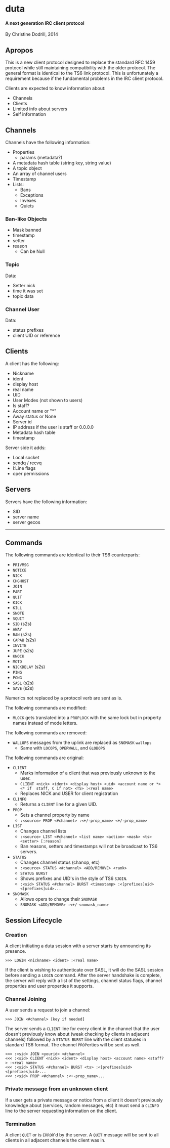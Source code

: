 # duta

#### A next generation IRC client protocol

By Christine Dodrill, 2014

## Apropos

This is a new client protocol designed to replace the standard RFC 1459 
protocol while still maintaining compatibility with the older protocol. The 
general format is identical to the TS6 link protocol. This is unfortunately 
a requirement because if the fundamental problems in the IRC client protocol.

Clients are expected to know information about:

 - Channels
 - Clients
 - Limited info about servers
 - Self information

## Channels

Channels have the following information:

 - Properties
   - params (metadata?)
 - A metadata hash table (string key, string value)
 - A topic object
 - An array of channel users
 - Timestamp
 - Lists:
   - Bans
   - Exceptions
   - Invexes
   - Quiets

### Ban-like Objects

 - Mask banned
 - timestamp
 - setter
 - reason
   - Can be Null

### Topic

Data:

 - Setter nick
 - time it was set
 - topic data

### Channel User

Data:

 - status prefixes
 - client UID or reference

## Clients

A client has the following:

 - Nickname
 - ident
 - display host
 - real name
 - UID
 - User Modes (not shown to users)
 - Is staff?
 - Account name or "\*"
 - Away status or None
 - Server id
 - IP address if the user is staff or 0.0.0.0
 - Metadata hash table
 - timestamp

Server side it adds:

 - Local socket
 - sendq / recvq
 - I:Line flags
 - oper permissions

## Servers

Servers have the following information:

 - SID
 - server name
 - server gecos

---

## Commands

The following commands are identical to their TS6 counterparts:

 - `PRIVMSG`
 - `NOTICE`
 - `NICK`
 - `CHGHOST`
 - `JOIN`
 - `PART`
 - `QUIT`
 - `KICK`
 - `KILL`
 - `SNOTE`
 - `SQUIT`
 - `SID` (s2s)
 - `AWAY`
 - `BAN` (s2s)
 - `CAPAB` (s2s)
 - `INVITE`
 - `JUPE` (s2s)
 - `KNOCK`
 - `MOTD`
 - `NICKDELAY` (s2s)
 - `PING`
 - `PONG`
 - `SASL` (s2s)
 - `SAVE` (s2s)

Numerics not replaced by a protocol verb are sent as is.

The following commands are modified:

 - `MLOCK` gets translated into a `PROPLOCK` with the same lock but in property 
 names instead of mode letters.

The following commands are removed:

 - `WALLOPS` messages from the uplink are replaced as `SNOMASK` `wallops`
   - Same with `LOCOPS`, `OPERWALL`,  and `GLOBOPS`

The following commands are original:

 - `CLIENT`
   - Marks information of a client that was previously unknown to the user.
   - `CLIENT <nick> <ident> <display host> <uid> <account name or *> <* if 
   staff, C if not> <TS> :<real name>`
   - Replaces NICK and USER for client registration
 - `CLINFO`
   - Returns a `CLIENT` line for a given UID.
 - `PROP`
   - Sets a channel property by name
   - `:<source> PROP <#channel> :<+/-prop_name> <+/-prop_name>`
 - `LIST`
   - Changes channel lists
   - `:<source> LIST <#channel> <list name> <action> <mask> <ts> <setter> [:reason]`
   - Ban reasons, setters and timestamps will not be broadcast to TS6 servers.
 - `STATUS`
   - Changes channel status (chanop, etc)
   - `:<source> STATUS <#channel> <ADD/REMOVE> <rank>`
   - `STATUS BURST`
    - Shows prefixes and UID's in the style of TS6 `SJOIN`.
    - `:<sid> STATUS <#channel> BURST <timestamp> :<[prefixes]uid> <[prefixes]uid>...`
 - `SNOMASK`
   - Allows opers to change their `SNOMASK`
   - `SNOMASK <ADD/REMOVE> :<+/-snomask_name>`

## Session Lifecycle

### Creation

A client initiating a duta session with a server starts by announcing its 
presence.

`>>> LOGIN <nickname> <ident> :<real name>`

If the client is wishing to authenticate over SASL, it will do the SASL session 
before sending a `LOGIN` command. After the server handshake is complete, the 
server will reply with a list of the settings, channel status flags, channel 
properties and user properties it supports.

### Channel Joining

A user sends a request to join a channel:

`>>> JOIN <#channel> [key if needed]`

The server sends a `CLIENT` line for every client in the channel that the user 
doesn't previously know about (weak checking by clients in adjacent channels) 
followed by a `STATUS BURST` line with the client statuses in standard TS6 
format. The channel `PROP`erties will be sent as well.

```
<<< :<sid> JOIN <yourid> <#channel>
<<< :<sid> CLIENT <nick> <ident> <display host> <account name> <staff?> :<real name>
<<< :<sid> STATUS <#channel> BURST <ts> :<[prefixes]uid> <[prefixes]uid>...
<<< :<sid> PROP <#channel> :<+-prop_name>...
```

### Private message from an unknown client

If a user gets a private message or notice from a client it doesn't previously 
knowledge about (services, random messages, etc) it must send a `CLINFO` line 
to the server requesting information on the client.

### Termination

A client `QUIT` or is `ERROR`'d by the server. A `QUIT` message will be sent to 
all clients in all adjacent channels the client was in.

